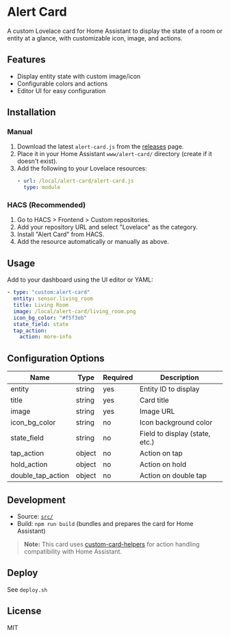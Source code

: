 # Alert Card

A custom Lovelace card for Home Assistant to display the state of a room or entity at a glance, with customizable icon, image, and actions.

## Features

- Display entity state with custom image/icon
- Configurable colors and actions
- Editor UI for easy configuration

## Installation

### Manual

1. Download the latest `alert-card.js` from the [releases](https://github.com/YOUR_GITHUB_USERNAME/YOUR_REPO_NAME/releases) page.
2. Place it in your Home Assistant `www/alert-card/` directory (create if it doesn't exist).
3. Add the following to your Lovelace resources:
   ```yaml
   - url: /local/alert-card/alert-card.js
     type: module
   ```

### HACS (Recommended)

1. Go to HACS > Frontend > Custom repositories.
2. Add your repository URL and select "Lovelace" as the category.
3. Install "Alert Card" from HACS.
4. Add the resource automatically or manually as above.

## Usage

Add to your dashboard using the UI editor or YAML:

```yaml
- type: "custom:alert-card"
  entity: sensor.living_room
  title: Living Room
  image: /local/alert-card/living_room.png
  icon_bg_color: "#f5f3eb"
  state_field: state
  tap_action:
    action: more-info
```

## Configuration Options

| Name              | Type   | Required | Description                    |
| ----------------- | ------ | -------- | ------------------------------ |
| entity            | string | yes      | Entity ID to display           |
| title             | string | yes      | Card title                     |
| image             | string | yes      | Image URL                      |
| icon_bg_color     | string | no       | Icon background color          |
| state_field       | string | no       | Field to display (state, etc.) |
| tap_action        | object | no       | Action on tap                  |
| hold_action       | object | no       | Action on hold                 |
| double_tap_action | object | no       | Action on double tap           |

## Development

- Source: [`src/`](src/)
- Build: `npm run build` (bundles and prepares the card for Home Assistant)

> **Note:** This card uses [custom-card-helpers](https://github.com/custom-cards/custom-card-helpers) for action handling compatibility with Home Assistant.

## Deploy

See `deploy.sh`

## License

MIT
